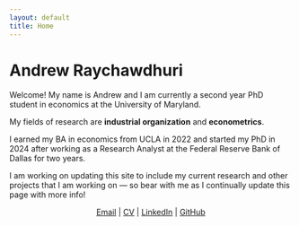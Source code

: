 ```yaml
---
layout: default
title: Home
---
```


# Andrew Raychawdhuri

Welcome! My name is Andrew and I am currently a second year PhD student in economics at the University of Maryland.  

My fields of research are **industrial organization** and **econometrics**.  

I earned my BA in economics from UCLA in 2022 and started my PhD in 2024 after working as a Research Analyst at the Federal Reserve Bank of Dallas for two years.  

I am working on updating this site to include my current research and other projects that I am working on — so bear with me as I continually update this page with more info!



<div align="center">
  <a href="mailto:andrew.raychawdhuri@gmail.com">Email</a> |
  <a href="/files/cv.pdf">CV</a> |
  <a href="www.linkedin.com/in/andrew-raychawdhuri-3a2318182">LinkedIn</a> |
  <a href="https://github.com/andrewraychawdhuri">GitHub</a>
</div>